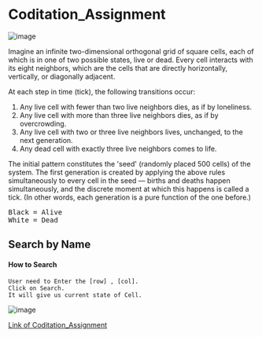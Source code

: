 # Coditation_Assignment

![image](https://user-images.githubusercontent.com/32129398/127611011-bd21a646-593c-45e8-9704-7aa7501aa191.png)

Imagine an infinite two-dimensional orthogonal grid of square cells, each of which is in one of two
possible states, live or dead. Every cell interacts with its eight neighbors, which are the cells that are
directly horizontally, vertically, or diagonally adjacent.

At each step in time (tick), the following transitions occur:
1. Any live cell with fewer than two live neighbors dies, as if by loneliness.
2. Any live cell with more than three live neighbors dies, as if by overcrowding.
3. Any live cell with two or three live neighbors lives, unchanged, to the next generation.
4. Any dead cell with exactly three live neighbors comes to life.

The initial pattern constitutes the 'seed' (randomly placed 500 cells) of the system. The first generation is
created by applying the above rules simultaneously to every cell in the seed — births and deaths happen
simultaneously, and the discrete moment at which this happens is called a tick. (In other words, each
generation is a pure function of the one before.)

<pre>
Black = Alive
White = Dead
</pre>

## Search by Name
#### How to Search
    User need to Enter the [row] , [col].
    Click on Search.
    It will give us current state of Cell.
![image](https://user-images.githubusercontent.com/32129398/127611925-c4139933-9d8f-4d5e-bc58-82369171ecee.png)
    
[Link of Coditation_Assignment](https://coditation-assignment.web.app/)
